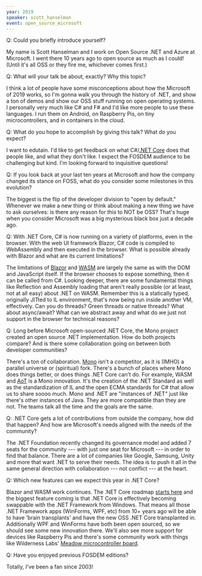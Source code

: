 ```yaml
---
year: 2019
speaker: scott_hanselman 
event: open_source_microsoft
---
```


Q: Could you briefly introduce yourself?

My name is Scott Hanselman and I work on Open Source .NET and Azure at Microsoft. I went there 10 years ago to open source as much as I could! (Until it's all OSS or they fire me, whichever comes first.)

Q: What will your talk be about, exactly? Why this topic?

I think a lot of people have some misconceptions about how the Microsoft of 2019 works, so I'm gonna walk you through the history of .NET, and show a ton of demos and show our OSS stuff running on open operating systems. I personally very much like C# and F# and I'd like more people to use these languages. I run them on Android, on Raspberry Pis, on tiny microcontrollers, and in containers in the cloud. 

Q: What do you hope to accomplish by giving this talk? What do you expect?

I want to edutain. I'd like to get feedback on what C#/[.NET Core](https://docs.microsoft.com/en-us/dotnet/core/) does that people like, and what they don't like. I expect the FOSDEM audience to be challenging but kind. I'm looking forward to inquisitive questions!

Q: If you look back at your last ten years at Microsoft and how the company changed its stance on FOSS, what do you consider some milestones in this evolution?

The biggest is the flip of the developer division to "open by default." Whenever we make a new thing or think about making a new thing we have to ask ourselves: is there any reason for this to NOT be OSS? That's huge when you consider Microsoft was a big mysterious black box just a decade ago. 

Q: With .NET Core, C# is now running on a variety of platforms, even in the browser. With the web UI framework Blazor, C# code is compiled to WebAssembly and then executed in the browser. What is possible already with Blazor and what are its current limitations?

The limitations of [Blazor](https://blazor.net/) and [WASM](https://webassembly.org/) are largely the same as with the DOM and JavaScript itself. If the browser chooses to expose something, then it can be called from C#. Looking deeper, there are some fundamental things like Reflection and Assembly loading that aren't really possible (or at least, not at all easy) about .NET on WASM. Remember this is a statically typed, originally JITted to IL environment, that's now being run inside another VM, effectively. Can you do threads? Green threads or native threads? What about async/await? What can we abstract away and what do we just not support in the browser for technical reasons?

Q: Long before Microsoft open-sourced .NET Core, the Mono project created an open source .NET implementation. How do both projects compare? And is there some collaboration going on between both developer communities?

There's a ton of collaboration. [Mono](https://www.mono-project.com/) isn't a competitor, as it is (IMHO) a parallel universe or (spiritual) fork. There's a bunch of places where Mono does things better, or does things .NET Core can't do. For example, WASM and [AoT](https://www.mono-project.com/docs/advanced/aot/) is a Mono innovation. It's the creation of the .NET Standard as well as the standardization of IL and the open ECMA standards for C# that allow us to share soooo much. Mono and .NET are "instances of .NET" just like there's other instances of Java. They are more compatible than they are not. The teams talk all the time and the goals are the same. 

Q: .NET Core gets a lot of contributions from outside the company, how did that happen? And how are Microsoft's needs aligned with the needs of the community?

The .NET Foundation recently changed its governance model and added 7 seats for the community --- with just one seat for Microsoft --- in order to find that balance. There are a lot of companies like Google, Samsung, Unity and more that want .NET to serve their needs. The idea is to push it all in the same general direction with collaboration --- not conflict --- at the heart.

Q: Which new features can we expect this year in .NET Core?

Blazor and WASM work continues. The .NET Core roadmap [starts here](https://github.com/dotnet/core/blob/master/roadmap.md) and the biggest feature coming is that .NET Core is effectively becoming swappable with the .NET Framework from Windows. That means all those .NET Framework apps (WinForms, WPF, etc) from 10+ years ago will be able to have 'brain transplants' and have the new OSS .NET Core transplanted in. Additionally WPF and WinForms have both been open sourced, so we should see some new innovation there. We'll also see more support for devices like Raspberry Pis and there's some community work with things like Wilderness Labs' [Meadow microcontroller board](https://www.wildernesslabs.co/).

Q: Have you enjoyed previous FOSDEM editions? 

Totally, I've been a fan since 2003! 
